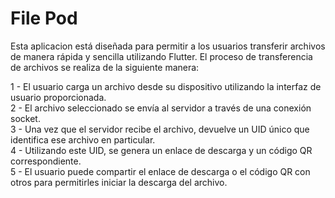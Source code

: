 # File Pod
Esta aplicacion está diseñada para permitir a los usuarios transferir archivos de manera rápida y sencilla utilizando Flutter. El proceso de transferencia de archivos se realiza de la siguiente manera:

1 - El usuario carga un archivo desde su dispositivo utilizando la interfaz de usuario proporcionada.  
2 - El archivo seleccionado se envía al servidor a través de una conexión socket.  
3 - Una vez que el servidor recibe el archivo, devuelve un UID único que identifica ese archivo en particular.  
4 - Utilizando este UID, se genera un enlace de descarga y un código QR correspondiente.  
5 - El usuario puede compartir el enlace de descarga o el código QR con otros para permitirles iniciar la descarga del archivo.  
